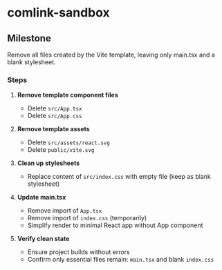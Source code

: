 # comlink-sandbox

## Milestone

Remove all files created by the Vite template, leaving only main.tsx and a blank stylesheet.

### Steps

1. **Remove template component files**

   - Delete `src/App.tsx`
   - Delete `src/App.css`

2. **Remove template assets**

   - Delete `src/assets/react.svg`
   - Delete `public/vite.svg`

3. **Clean up stylesheets**

   - Replace content of `src/index.css` with empty file (keep as blank stylesheet)

4. **Update main.tsx**

   - Remove import of `App.tsx`
   - Remove import of `index.css` (temporarily)
   - Simplify render to minimal React app without App component

5. **Verify clean state**
   - Ensure project builds without errors
   - Confirm only essential files remain: `main.tsx` and blank `index.css`

